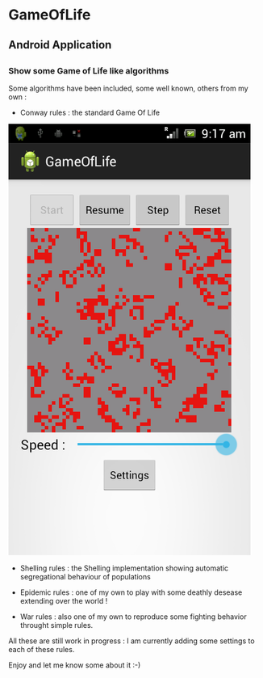 GameOfLife
==========

<h2>Android Application<h2>
<h3>Show some Game of Life like algorithms</h3>
Some algorithms have been included, some well known, others from my own :

<ul>
<li>Conway rules : the standard Game Of Life</li>
</ul>
<div><img src="screenshot/conway.png" /></div>
<ul>
<li>Shelling rules : the Shelling implementation showing automatic segregational behaviour of populations</li>
</ul>

<ul>
<li>Epidemic rules : one of my own to play with some deathly desease extending over the world !</li>
</ul>

<ul>
<li>War rules : also one of my own to reproduce some fighting behavior throught simple rules.</li>
</ul>

All these are still work in progress : I am currently adding some settings to each of these rules.

Enjoy and let me know some about it :-)

